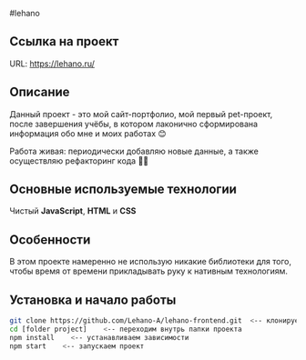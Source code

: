 #lehano

## Ccылка на проект

URL: https://lehano.ru/


## Описание

Данный проект - это мой сайт-портфолио, мой первый pet-проект, после завершения учёбы, в котором лаконично сформирована информация обо мне и моих работах 😊  
  
Работа живая: периодически добавляю новые данные, а также осуществляю рефакторинг кода 🤸‍♂️


## Основные используемые технологии

Чистый **JavaScript**, **HTML** и **CSS**


## Особенности

В этом проекте намеренно не использую никакие библиотеки для того, чтобы время от времени прикладывать руку к нативным технологиям.



## Установка и начало работы

```sh
git clone https://github.com/Lehano-A/lehano-frontend.git  <-- клонируем проект
cd [folder project]    <-- переходим внутрь папки проекта
npm install    <-- устанавливаем зависимости
npm start    <-- запускаем проект
```
